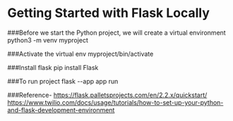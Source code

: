 # Getting Started with Flask Locally

###Before we start the Python project, we will create a virtual environment
python3 -m venv myproject

###Activate the virtual env
myproject/bin/activate

###Install flask
pip install Flask

###To run project
flask --app app run


###Reference-
https://flask.palletsprojects.com/en/2.2.x/quickstart/
https://www.twilio.com/docs/usage/tutorials/how-to-set-up-your-python-and-flask-development-environment
